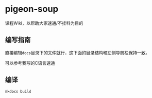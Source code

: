 # pigeon-soup

课程Wiki，以帮助大家速通/不挂科为目的

## 编写指南

直接编辑`docs`目录下的文件就行，这下面的目录结构和左侧导航栏保持一致。

可以参考我写的C语言速通

## 编译

```bash
mkdocs build
```
